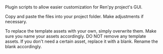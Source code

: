 Plugin scripts to allow easier customization for Ren'py project's GUI.

Copy and paste the files into your project folder. Make adjustments if necessary.

To replace the template assets with your own, simply overwrite them. Make sure you name your assets accordingly.
DO NOT remove any template assets. If you don't need a certain asset, replace it with a blank. Rename the blank accordingly.
